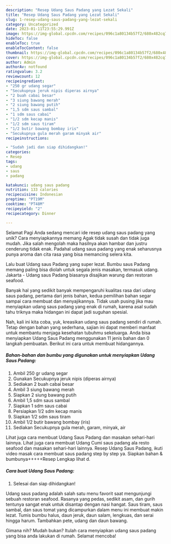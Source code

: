 ```yaml
---
description: "Resep Udang Saus Padang yang Lezat Sekali"
title: "Resep Udang Saus Padang yang Lezat Sekali"
slug: 1-resep-udang-saus-padang-yang-lezat-sekali
category: Uncategorized
date: 2023-01-11T23:55:29.991Z
image: https://img-global.cpcdn.com/recipes/096c1a80134b57f2/680x482cq70/udang-saus-padang-foto-resep-utama.jpg
hideToc: false
enableToc: true
enableTocContent: false
thumbnail: https://img-global.cpcdn.com/recipes/096c1a80134b57f2/680x482cq70/udang-saus-padang-foto-resep-utama.jpg
cover: https://img-global.cpcdn.com/recipes/096c1a80134b57f2/680x482cq70/udang-saus-padang-foto-resep-utama.jpg
author: Admin
authorAv: notfound
ratingvalue: 3.2
reviewcount: 12
recipeingredient:
- "250 gr udang segar"
- "Secukupnya jeruk nipis diperas airnya"
- "2 buah cabai besar"
- "3 siung bawang merah"
- "2 siung bawang putih"
- "1,5 sdm saus sambal"
- "1 sdm saus cabai"
- "1/2 sdm kecap manis"
- "1/2 sdm saus tiram"
- "1/2 butir bawang bombay iris"
- "Secukupnya gula merah garam minyak air"
recipeinstructions:

- "Sudah jadi dan siap dihidangkan!"
categories:
- Resep
tags:
- udang
- saus
- padang

katakunci: udang saus padang 
nutrition: 133 calories
recipecuisine: Indonesian
preptime: "PT19M"
cooktime: "PT48M"
recipeyield: "2"
recipecategory: Dinner

---
```



Selamat Pagi Anda sedang mencari ide resep udang saus padang yang unik? Cara menyiapkannya memang Agak tidak susah dan tidak juga mudah. Jika salah mengolah maka hasilnya akan hambar dan justru cenderung tidak enak. Padahal udang saus padang yang enak seharusnya punya aroma dan cita rasa yang bisa memancing selera kita.


Lalu buat Udang saus Padang yang super lezat. Bumbu saus Padang memang paling bisa diolah untuk segala jenis masakan, termasuk udang. Jakarta - Udang saus Padang biasanya disajikan warung dan restoran seafood.

Banyak hal yang sedikit banyak mempengaruhi kualitas rasa dari udang saus padang, pertama dari jenis bahan, kedua pemilihan bahan segar sampai cara membuat dan menyajikannya. Tidak usah pusing jika mau menyiapkan udang saus padang yang enak di rumah, karena asal sudah tahu triknya maka hidangan ini dapat jadi suguhan spesial.


Nah, kali ini kita coba, yuk, kreasikan udang saus padang sendiri di rumah. Tetap dengan bahan yang sederhana, sajian ini dapat memberi manfaat untuk membantu menjaga kesehatan tubuhmu sekeluarga. Anda bisa menyiapkan Udang Saus Padang menggunakan 11 jenis bahan dan 0 langkah pembuatan. Berikut ini cara untuk membuat hidangannya.

<!--inarticleads1-->

##### Bahan-bahan dan bumbu yang digunakan untuk menyiapkan Udang Saus Padang:

1. Ambil 250 gr udang segar
1. Gunakan Secukupnya jeruk nipis (diperas airnya)
1. Sediakan 2 buah cabai besar
1. Ambil 3 siung bawang merah
1. Siapkan 2 siung bawang putih
1. Ambil 1,5 sdm saus sambal
1. Siapkan 1 sdm saus cabai
1. Persiapkan 1/2 sdm kecap manis
1. Siapkan 1/2 sdm saus tiram
1. Ambil 1/2 butir bawang bombay (iris)
1. Sediakan Secukupnya gula merah, garam, minyak, air


Lihat juga cara membuat Udang Saus Padang dan masakan sehari-hari lainnya. Lihat juga cara membuat Udang Cumi saus padang ala resto seafood dan masakan sehari-hari lainnya. Resep Udang Saus Padang, ikuti video masak cara membuat saus padang step by step ya. Siapkan bahan &amp; bumbunya+++++Resep Lengkap lihat d. 

<!--inarticleads2-->

##### Cara buat Udang Saus Padang:


1. Selesai dan siap dihidangkan!

Udang saus padang adalah salah satu menu favorit saat mengunjungi sebuah restoran seafood. Rasanya yang pedas, sedikit asam, dan gurih tentunya sangat enak untuk disantap dengan nasi hangat. Saus tiram, saus sambal, dan saus tomat yang dicampurkan dalam menu ini membuat makin lezat. Tumis bumbu halus, daun jeruk, daun salam, lengkuas, dan serai hingga harum. Tambahkan pete, udang dan daun bawang. 

Gimana nih? Mudah bukan? Itulah cara menyiapkan udang saus padang yang bisa anda lakukan di rumah. Selamat mencoba!
